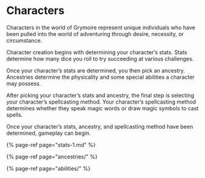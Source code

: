 # Characters

Characters in the world of Grymoire represent unique individuals who have been pulled into the world of adventuring through desire, necessity, or circumstance.

Character creation begins with determining your character’s stats. Stats determine how many dice you roll to try succeeding at various challenges.

Once your character’s stats are determined, you then pick an ancestry. Ancestries determine the physicality and some special abilities a character may possess.

After picking your character’s stats and ancestry, the final step is selecting your character’s spellcasting method. Your character’s spellcasting method determines whether they speak magic words or draw magic symbols to cast spells.

Once your character’s stats, ancestry, and spellcasting method have been determined, gameplay can begin.

{% page-ref page="stats-1.md" %}

{% page-ref page="ancestries/" %}

{% page-ref page="abilities/" %}

